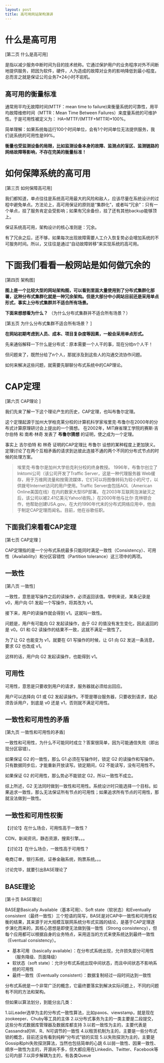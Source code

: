 ```yaml
---
layout: post
title: 高可用网站架构演讲
---
```


# 什么是高可用

[第二页 什么是高可用]

是指以减少服务中断时间为目的技术统称。它通过保护用户的业务程序对外不间断地提供服务，把因为软件，硬件，人为造成的故障对业务的影响降低到最小程度。总而言之就是保证公司业务7*24小时不宕机。

## 高可用的衡量标准

通常用平均无故障时间(MTTF：mean time to failure)来衡量系统的可靠性，用平均故障维修时间（MTTR：Mean Time Between Failures）来度量系统的可维护性。于是可用性被定义为： HA=MTTF/(MTTF+MTTR)*100%。

简单理解：如果系统每运行100个时间单位，会有1个时间单位无法提供服务，我们说系统的可用性是99%。

**衡量也受监测设备的局限，比如监测设备本身的故障、监测点的盲区、监测链路的网络故障等影响，不存在完美的衡量标准！**

# 如何保障系统的高可用

[第三页 如何保障高可用]

我们都知道，单点往往是系统高可用最大的风险和敌人，应该尽量在系统设计的过程中避免单点。方法论上，高可用保证的原则是“集群化”，或者叫“冗余”：只有一个单点，挂了服务肯定会受影响；如果有冗余备份，挂了还有其他backup能够顶上。

保证系统高可用，架构设计的核心准则是：冗余。

有了冗余之后，还不够，如果每次出现故障需要人工介入恢复势必会增加系统的不可服务时间。所以，又往往是通过“自动故障转移”来实现系统的高可用。

# 下面我们看看一般网站是如何做冗余的

[第四页 架构图]

**图上是一个比较大型的网站架构图，可以看到里面大量使用到了分布式集群化部署，这种分布式集群化就是一种冗余架构。但是大部分中小网站目前还是采用单点形式，事实上分布式集群并不适合所有场景。**

**下面来想想看为什么？** （为什么分布式集群并不适合所有场景？）

[第五页 为什么分布式集群不适合所有场景？ ]

**在网站初期考虑到人员、成本、项目复杂度等因素，一般会采用单点形式。**

先来通俗解释一下什么是分布式：原本需要一个人干的事，现在分给n个人干！

但问题来了，既然分给了n个人，那就涉及到这些人的沟通交流协作问题。

如何来解决这些问题，就需要先聊聊分布式系统中的CAP理论。

# CAP定理

[第六页 CAP理论 ]

我们先来了解一下这个理论产生的历史，CAP定理，也叫布鲁尔定理。

这个定理起源于加州大学柏克莱分校的计算机科学家埃里克·布鲁尔在2000年的分布式计算原理研讨会上提出的一个猜想。 在2002年，MIT麻省理工学院的赛斯·吉尔伯特 和 南希·林奇 发表了 **布鲁尔猜想** 的证明，使之成为一个定理。

事实上 吉尔伯特 和 林奇 证明的CAP定理比 布鲁尔 设想的某种程度上更加狭义。定理讨论了在两个互相矛盾的请求到达彼此连接不通的两个不同的分布式节点的时候的处理方案。

> 埃里克·布鲁尔是加州大学伯克利分校的终身教授。 1996年，布鲁尔创立了Inktomi公司（该公司开发了Traffic Server，这是一种代理服务器 Web缓存，用于万维网流量和按需流媒体，它们可以将图像转码为较小的尺寸，以供拨号Internet访问的用户使用。Traffic Server由包括AOL（American Online美国在线）在内的数家大型ISP部署。 在2003年互联网泡沫破灭之后，该公司以被2.41亿美元Yahoo!收购。）在2000年他与比尔·克林顿合作，他帮助创建USA.gov。在大约1990年代末的分布式网络应用中，他由于制定CAP定理而闻名。目前，他在谷歌任职。



## 下面我们来看看CAP定理

[第七页 CAP定理 ]

CAP定理指的是一个分布式系统最多只能同时满足一致性（Consistency）、可用性（Availability）和分区容错性（Partition tolerance）这三项中的两项。

## 一致性

[第八页 一致性]

一致性，意思是写操作之后的读操作，必须返回该值。举例来说，某条记录是 v0，用户向 G1 发起一个写操作，将其改为 v1。

接下来，用户的读操作就会得到 v1。这就叫一致性。

问题是，用户有可能向 G2 发起读操作，由于 G2 的值没有发生变化，因此返回的是 v0。G1 和 G2 读操作的结果不一致，这就不满足一致性了。

为了让 G2 也能变为 v1，就要在 G1 写操作的时候，让 G1 向 G2 发送一条消息，要求 G2 也改成 v1。

这样的话，用户向 G2 发起读操作，也能得到 v1。

## 可用性

可用性，意思是只要收到用户的请求，服务器就必须给出回应。

用户可以选择向 G1 或 G2 发起读操作。不管是哪台服务器，只要收到请求，就必须告诉用户，到底是 v0 还是 v1，否则就不满足可用性。

## 一致性和可用性的矛盾

[第九页 一致性和可用性的矛盾]

一致性和可用性，为什么不可能同时成立？答案很简单，因为可能通信失败（即出现分区容错）。

如果保证 G2 的一致性，那么 G1 必须在写操作时，锁定 G2 的读操作和写操作。只有数据同步后，才能重新开放读写。锁定期间，G2 不能读写，没有可用性不。

如果保证 G2 的可用性，那么势必不能锁定 G2，所以一致性不成立。

综上所述，G2 无法同时做到一致性和可用性。系统设计时只能选择一个目标。如果追求一致性，那么无法保证所有节点的可用性；如果追求所有节点的可用性，那就没法做到一致性。

## 一致性和可用性权衡

【讨论1】在什么场合，可用性高于一致性？

CDN，新闻资讯，静态资源，搜索引擎。。。

【讨论2】在什么场合，一致性高于可用性？

电商订单，银行系统，证券金融系统，购票系统。。。

讨论完毕，就要引出BASE理论了

## BASE理论

[第十页 BASE理论]

BASE是Basically Available（基本可用）、Soft state（软状态）和Eventually consistent（最终一致性）三个短语的简写，BASE是对CAP中一致性和可用性权衡的结果，其来源于对大规模互联网系统分布式实践的结论，是基于CAP定理逐步演化而来的，其核心思想是即使无法做到强一致性（Strong consistency），但每个应用都可以根据自身的业务特点，采用适当的方式来使系统达到最终一致性（Eventual consistency）。

- 基本可用（basically available）：在分布式系统出现，允许损失部分可用性（服务降级、页面降级）
- 软状态（soft state）：允许分布式系统出现中间状态，而且中间状态不影响系统的可用性
- 最终一致性（Eventually consistent）：数据复制经过一段时间达到一致性

分布式系统是一个非常广泛的概念，它最终要落实到解决实际问题上，不同的问题有不同的方法和架构。

但如果以算法划分，到能分出几类：

1.以Leader选举为主的分布式一致性算法，比如paxos、viewstamp，就是现在zookeeper、Chuby等工具的主体
2.以分布式事务为主的一类主要是二段提交，这些分布式数据库管理器及数据库都支持
3.以若一致性为主的，主要代表是Cassandra的W、R、N可调节的一致性
4.以租赁机制为主的，主要是一些分布式锁的概念，目前还没有看到纯粹“分布式”锁的实现
5.以失败探测为主的，主要是Gossip和phi失败探测算法，当然也包括简单的心跳
6.以弱一致性、因果一致性、顺序一致性为主的，开源尚不多，但大都应用在Linkedin、Twitter、Facebook等公司内部
7.以异步解耦为主的，有各类Queue











